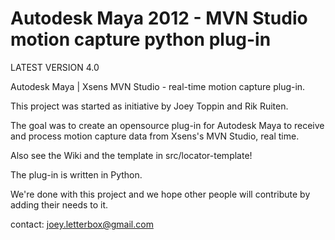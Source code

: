 Autodesk Maya 2012 - MVN Studio motion capture python plug-in
======================
LATEST VERSION 4.0

Autodesk Maya | Xsens MVN Studio - real-time motion capture plug-in.

This project was started as initiative by Joey Toppin and Rik Ruiten.

The goal was to create an opensource plug-in for Autodesk Maya to receive and process
motion capture data from Xsens's MVN Studio, real time.

Also see the Wiki and the template in src/locator-template!

The plug-in is written in Python.

We're done with this project and we hope other people will contribute by adding their needs to it.

contact: joey.letterbox@gmail.com
